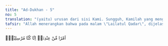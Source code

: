 ```yaml
---
title: "Ad-Dukhan - 5"
no: 5
translation: "(yaitu) urusan dari sisi Kami. Sungguh, Kamilah yang mengutus rasul-rasul,"
tafsir: "Allah menerangkan bahwa pada malam \"Lailatul Qadar\", dijelaskan segala perkara yang berhubungan dengan kehidupan makhluk, hidup, mati, rezeki, nasib baik, nasib buruk dan sebagainya. Semuanya itu merupakan ketentuan dari Allah yang penuh hikmah sesuai dengan kebijaksanaan-Nya. Ayat 5 ini ditutup dengan satu ketegasan bahwa Allah telah mengutus Rasul-Nya kepada manusia dari golongan mereka sendiri, membersihkan jiwa mereka, mengajarkan kepada mereka al-kitab, al-hikmah; agar menjadi hujah bagi Allah atas hamba-Nya dan menjadi alasan untuk menghukum mereka apabila mereka berbuat dosa, menentang rasul yang diutus kepada mereka, menolak petunjuk yang dibawa oleh rasul itu dari Allah dan tidak ada alasan bagi mereka untuk membantah dan tidak menerima siksaan Allah, sebagaimana firman-Nya:\n\nTetapi Kami tidak akan menyiksa sebelum Kami mengutus seorang rasul. (al-Isra'/17: 15)\n\nDan firman-Nya:\n\nRasul-rasul itu adalah sebagai pembawa berita gembira dan pemberi peringatan, agar tidak ada alasan bagi manusia untuk membantah Allah setelah rasul-rasul itu diutus. (an-Nisa'/4: 165)"
---
```


اَمْرًا مِّنْ عِنْدِنَاۗ اِنَّا كُنَّا مُرْسِلِيْنَۖ 
